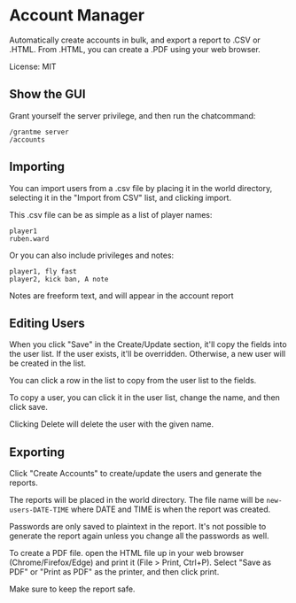 # Account Manager

Automatically create accounts in bulk, and export a report to .CSV or .HTML. From .HTML, you can create a .PDF using your web browser.

License: MIT

## Show the GUI

Grant yourself the server privilege, and then run the chatcommand:

	/grantme server
	/accounts


## Importing

You can import users from a .csv file by placing it in the world directory,
selecting it in the "Import from CSV" list, and clicking import.

This .csv file can be as simple as a list of player names:

	player1
	ruben.ward

Or you can also include privileges and notes:

	player1, fly fast
	player2, kick ban, A note

Notes are freeform text, and will appear in the account report


## Editing Users

When you click "Save" in the Create/Update section, it'll copy the fields into
the user list. If the user exists, it'll be overridden. Otherwise, a new user
will be created in the list.

You can click a row in the list to copy from the user list to the fields.

To copy a user, you can click it in the user list, change the name, and then
click save.

Clicking Delete will delete the user with the given name.


## Exporting

Click "Create Accounts" to create/update the users and generate the reports.

The reports will be placed in the world directory. The file name will be
`new-users-DATE-TIME` where DATE and TIME is when the report was created.

Passwords are only saved to plaintext in the report. It's not possible
to generate the report again unless you change all the passwords as well.

To create a PDF file. open the HTML file up in your web browser
(Chrome/Firefox/Edge) and print it (File > Print, Ctrl+P). Select "Save as PDF"
or "Print as PDF" as the printer, and then click print.

Make sure to keep the report safe.
